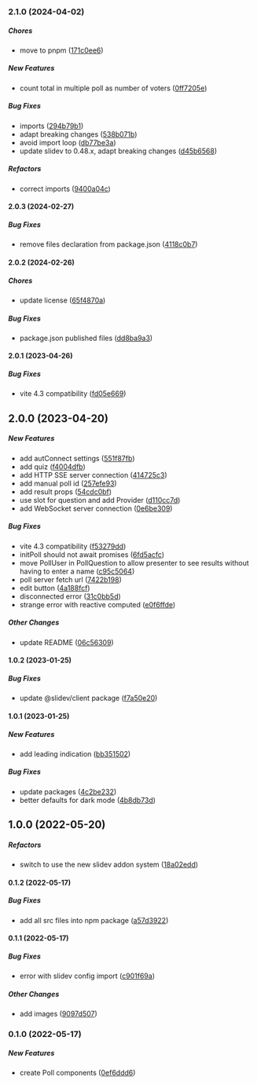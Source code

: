 ### 2.1.0 (2024-04-02)

##### Chores

*  move to pnpm ([171c0ee6](https://github.com/Smile-SA/slidev-component-poll/commit/171c0ee6e564defddc9c983768bb8715d0008523))

##### New Features

*  count total in multiple poll as number of voters ([0ff7205e](https://github.com/Smile-SA/slidev-component-poll/commit/0ff7205e05dd4cd8007fe50d03e27f4ee431c86f))

##### Bug Fixes

*  imports ([294b79b1](https://github.com/Smile-SA/slidev-component-poll/commit/294b79b1f902a2b0adb482e515ea557b50467689))
*  adapt breaking changes ([538b071b](https://github.com/Smile-SA/slidev-component-poll/commit/538b071ba35b23a6b48d747286f742a018286287))
*  avoid import loop ([db77be3a](https://github.com/Smile-SA/slidev-component-poll/commit/db77be3a8dea3557e22d09adb3f3532cab2d565e))
*  update slidev to 0.48.x, adapt breaking changes ([d45b6568](https://github.com/Smile-SA/slidev-component-poll/commit/d45b656828f0297a6376ef75ea97309130ce9951))

##### Refactors

*  correct imports ([9400a04c](https://github.com/Smile-SA/slidev-component-poll/commit/9400a04c303d5a467183bc1adc953e4235b8cd53))

#### 2.0.3 (2024-02-27)

##### Bug Fixes

*  remove files declaration from package.json ([4118c0b7](https://github.com/Smile-SA/slidev-component-poll/commit/4118c0b7b689f487d813a6e6261ba99809e69586))

#### 2.0.2 (2024-02-26)

##### Chores

*  update license ([65f4870a](https://github.com/Smile-SA/slidev-component-poll/commit/65f4870adffae8bd54862995d3945dc8f701ac55))

##### Bug Fixes

*  package.json published files ([dd8ba9a3](https://github.com/Smile-SA/slidev-component-poll/commit/dd8ba9a3b068da7b5e0aa6f19b996a76b39a7969))

#### 2.0.1 (2023-04-26)

##### Bug Fixes

*  vite 4.3 compatibility ([fd05e669](https://github.com/Smile-SA/slidev-component-poll/commit/fd05e669f5b4dc9da9008303e42309e9c3e639bf))

## 2.0.0 (2023-04-20)

##### New Features

*  add autConnect settings ([551f87fb](https://github.com/Smile-SA/slidev-component-poll/commit/551f87fbed8ec531cc042e9a3ee583c13d4e98b8))
*  add quiz ([f4004dfb](https://github.com/Smile-SA/slidev-component-poll/commit/f4004dfba09e6bdd3a3de8c718241601175237ef))
*  add HTTP SSE server connection ([414725c3](https://github.com/Smile-SA/slidev-component-poll/commit/414725c3e10b58931feae00fa8ce2c5d88969f60))
*  add manual poll id ([257efe93](https://github.com/Smile-SA/slidev-component-poll/commit/257efe931862b68be5a5229a32c6ea4d9c341975))
*  add result props ([54cdc0bf](https://github.com/Smile-SA/slidev-component-poll/commit/54cdc0bfa3233103e98edf9bb818ea21e3edbaaa))
*  use slot for question and add Provider ([d110cc7d](https://github.com/Smile-SA/slidev-component-poll/commit/d110cc7dfda48978f766d13106c00f6e2ef2c27e))
*  add WebSocket server connection ([0e6be309](https://github.com/Smile-SA/slidev-component-poll/commit/0e6be309b0d2f45526a9877eef5cd77cd91b0c30))

##### Bug Fixes

*  vite 4.3 compatibility ([f53279dd](https://github.com/Smile-SA/slidev-component-poll/commit/f53279dd28b019a67422f80f0c4c94cc0fe3faf5))
*  initPoll should not await promises ([6fd5acfc](https://github.com/Smile-SA/slidev-component-poll/commit/6fd5acfc1dc43d51405e2945c767d9da4890e3d7))
*  move PollUser in PollQuestion to allow presenter to see results without having to enter a name ([c95c5064](https://github.com/Smile-SA/slidev-component-poll/commit/c95c5064242921812b16282c37a3d571def3a16c))
*  poll server fetch url ([7422b198](https://github.com/Smile-SA/slidev-component-poll/commit/7422b198eef41c610345cd2916005a1e02337f5f))
*  edit button ([4a188fcf](https://github.com/Smile-SA/slidev-component-poll/commit/4a188fcfd8fe96b653245e12c7ae04cc95880932))
*  disconnected error ([31c0bb5d](https://github.com/Smile-SA/slidev-component-poll/commit/31c0bb5d7d5e1afb5106845d4ac00544319c9d18))
*  strange error with reactive computed ([e0f6ffde](https://github.com/Smile-SA/slidev-component-poll/commit/e0f6ffde70f2fceeed081459f38f0b20be03863c))

##### Other Changes

*  update README ([06c56309](https://github.com/Smile-SA/slidev-component-poll/commit/06c5630918c35b4fbd4d346876ac3ec0ca18c3d1))

#### 1.0.2 (2023-01-25)

##### Bug Fixes

*  update @slidev/client package ([f7a50e20](https://github.com/Smile-SA/slidev-component-oager/commit/f7a50e2064cb4716385c4007457ad2647f96dc7c))

#### 1.0.1 (2023-01-25)

##### New Features

*  add leading indication ([bb351502](https://github.com/Smile-SA/slidev-component-oager/commit/bb351502d5be821266ea629199294eddf14781fb))

##### Bug Fixes

*  update packages ([4c2be232](https://github.com/Smile-SA/slidev-component-oager/commit/4c2be2328772fcb36a41583956e070421686238f))
*  better defaults for dark mode ([4b8db73d](https://github.com/Smile-SA/slidev-component-oager/commit/4b8db73dacc55f81c3adbd2bd27b1e8ddc8b73e0))

## 1.0.0 (2022-05-20)

##### Refactors

*  switch to use the new slidev addon system ([18a02edd](https://github.com/Smile-SA/slidev-component-oager/commit/18a02eddb8a6b08c787b7027756958cac8829236))

#### 0.1.2 (2022-05-17)

##### Bug Fixes

*  add all src files into npm package ([a57d3922](https://github.com/Smile-SA/slidev-component-oager/commit/a57d392240c8bcaee2e14fd4918041bbb7b2daa7))

#### 0.1.1 (2022-05-17)

##### Bug Fixes

*  error with slidev config import ([c901f69a](https://github.com/Smile-SA/slidev-component-oager/commit/c901f69a3fc0dcb5508062cfd4ed12789b7c39ce))

##### Other Changes

*  add images ([9097d507](https://github.com/Smile-SA/slidev-component-oager/commit/9097d5079815016440d263c7c1c2a71f687ea5cd))

### 0.1.0 (2022-05-17)

##### New Features

*  create Poll components ([0ef6ddd6](https://github.com/Smile-SA/slidev-component-oager/commit/0ef6ddd6e879ace7e28ed0f8b225680ac91ec16e))

